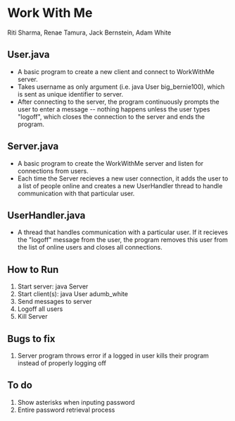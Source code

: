 # Work With Me

Riti Sharma, Renae Tamura, Jack Bernstein, Adam White


## User.java

<ul>
  <li> A basic program to create a new client and connect to WorkWithMe server. </li>
  <li> Takes username as only argument (i.e. java User big_bernie100), which is sent as unique identifier to server. </li>
  <li> After connecting to the server, the program continuously prompts the user to enter a message -- nothing happens unless the user types "logoff", which closes the connection to the server and ends the program. </li>
</ul>


## Server.java

<ul>
  <li> A basic program to create the WorkWithMe server and listen for connections from users.     </li>
  <li> Each time the Server recieves a new user connection, it adds the user to a list of people online and creates a new UserHandler thread to handle communication with that particular user. </li>
</ul>


## UserHandler.java

<ul>
  <li> A thread that handles communication with a particular user. If it recieves the "logoff" message from the user, the program removes this user from the list of online users and closes all connections. </li>
</ul>


## How to Run

1. Start server: java Server
2. Start client(s): java User adumb_white
3. Send messages to server
4. Logoff all users
5. Kill Server

## Bugs to fix

1. Server program throws error if a logged in user kills their program instead of properly logging off

## To do

1. Show asterisks when inputing password
2. Entire password retrieval process
